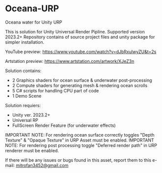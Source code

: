 # Oceana-URP
Oceana water for Unity URP

This is solution for Unity Universal Render Pipline. Supported version 2023.2+
Repository contains of source project files and unity package for simpler installation.

YouTube preview: https://www.youtube.com/watch?v=dJbRxulwyZU&t=2s

Artstation preview: https://www.artstation.com/artwork/XJeZ3n

Solution contains:
- 2 Graphics shaders for ocean surface & underwater post-processing
- 2 Compute shaders for generating mesh & rendering ocean scrolls
- 5 C# scripts for handling CPU part of code
- 1 Demo Scene

Solution requiers:
- Unity ver. 2023.2+
- Universal RP
- FullScreen Render Feature (for underwater effects)

IMPORTANT NOTE: For rendering ocean surface correctly toggles "Depth Texture" & "Opaque Texture" in URP Asset must be enabled. 
IMPORTANT NOTE: For rendering post processing toggle "Deferred render path" in URP renderer must be enabled.

If there will be any issues or bugs found in this asset, report them to this e-mail: mitrofan3452@gmail.com
